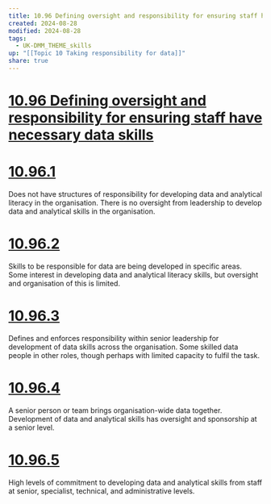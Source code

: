 ```yaml
---
title: 10.96 Defining oversight and responsibility for ensuring staff have necessary data skills
created: 2024-08-28
modified: 2024-08-28
tags:
  - UK-DMM_THEME_skills
up: "[[Topic 10 Taking responsibility for data]]"
share: true
---
```

# [10.96 Defining oversight and responsibility for ensuring staff have necessary data skills](10.96%20Defining%20oversight%20and%20responsibility%20for%20ensuring%20staff%20have%20necessary%20data%20skills.md)
# [10.96.1](10.96.1.md)
Does not have structures of responsibility for developing data and analytical literacy in the organisation. There is no oversight from leadership to develop data and analytical skills in the organisation.

# [10.96.2](10.96.2.md)
Skills to be responsible for data are being developed in specific areas. Some interest in developing data and analytical literacy skills, but oversight and organisation of this is limited.
# [10.96.3](10.96.3.md)
Defines and enforces responsibility within senior leadership for development of data skills across the organisation. Some skilled data people in other roles, though perhaps with limited capacity to fulfil the task.
# [10.96.4](10.96.4.md)

A senior person or team brings organisation-wide data together. Development of data and analytical skills has oversight and sponsorship at a senior level.

# [10.96.5](10.96.5.md)

High levels of commitment to developing data and analytical skills from staff at senior, specialist, technical, and administrative levels.
